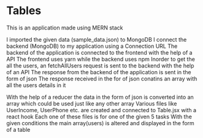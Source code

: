 # Tables
This is an application made using MERN stack

I imported the given data (sample_data.json) to MongoDB
I connect the backend (MongoDB) to my application using a Connection URL
The backend of the application is connected to the frontend with the help of a API
The frontend uses yarn while the backend uses npm
Inorder to get the all the users, an fetchAllUsers request is sent to the backend with the help of an API
The response from the backend of the application is sent in the form of json
The response received in the for of json conatins an array with all the users details in it

With the help of a reducer the data in the form of json is converted into an array which could be used just like any other array
Various files like UserIncome, UserPhone etc. are created and connected to Table.jsx with a react hook
Each one of these files is for one of the given 5 tasks
With the given conditions the main array(users) is altered and displayed in the form of a table
